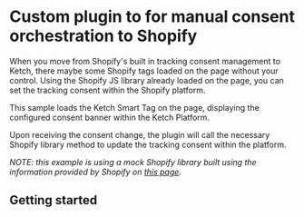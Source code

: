 # Custom plugin to for manual consent orchestration to Shopify
When you move from Shopify's built in tracking consent management to Ketch, there maybe some Shopify tags loaded on the page without your control. Using the Shopify JS library already loaded on the page, you can set the tracking consent within the Shopify platform.

This sample loads the Ketch Smart Tag on the page, displaying the configured consent banner within the Ketch Platform.

Upon receiving the consent change, the plugin will call the necessary Shopify library method to update the tracking consent within the platform.

_NOTE: this example is using a mock Shopify library built using the information provided by Shopify on [this page](https://shopify.dev/api/consent-tracking?shpxid=8d6a6a23-6F53-448F-E864-6BBFA5774C4B#settrackingconsent-consent-boolean-callback-function)._

## Getting started